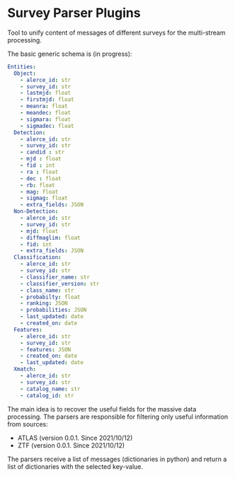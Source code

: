 # Survey Parser Plugins

Tool to unify content of messages of different surveys for the multi-stream processing.

The basic generic schema is (in progress):

```yml
Entities:
  Object:
    - alerce_id: str
    - survey_id: str
    - lastmjd: float
    - firstmjd: float
    - meanra: float
    - meandec: float
    - sigmara: float
    - sigmadec: float
  Detection:
    - alerce_id: str
    - survey_id: str
    - candid : str
    - mjd : float
    - fid : int
    - ra : float
    - dec : float
    - rb: float
    - mag: float
    - sigmag: float
    - extra_fields: JSON
  Non-Detection:
    - alerce_id: str
    - survey_id: str
    - mjd: float
    - diffmaglim: float
    - fid: int
    - extra_fields: JSON
  Classification:
    - alerce_id: str
    - survey_id: str
    - classifier_name: str
    - classifier_version: str
    - class_name: str
    - probabilty: float
    - ranking: JSON
    - probabilities: JSON
    - last_updated: date
    - created_on: date
  Features:
    - alerce_id: str
    - survey_id: str
    - features: JSON
    - created_on: date
    - last_updated: date
  Xmatch:
    - alerce_id: str
    - survey_id: str
    - catalog_name: str
    - catalog_id: str
```

The main idea is to recover the useful fields for the massive data processing. The parsers are responsible for filtering only useful information from sources:
- ATLAS (version 0.0.1. Since 2021/10/12)
- ZTF (version 0.0.1. Since 2021/10/12)

The parsers receive a list of messages (dictionaries in python) and return a list of dictionaries with the selected key-value.

